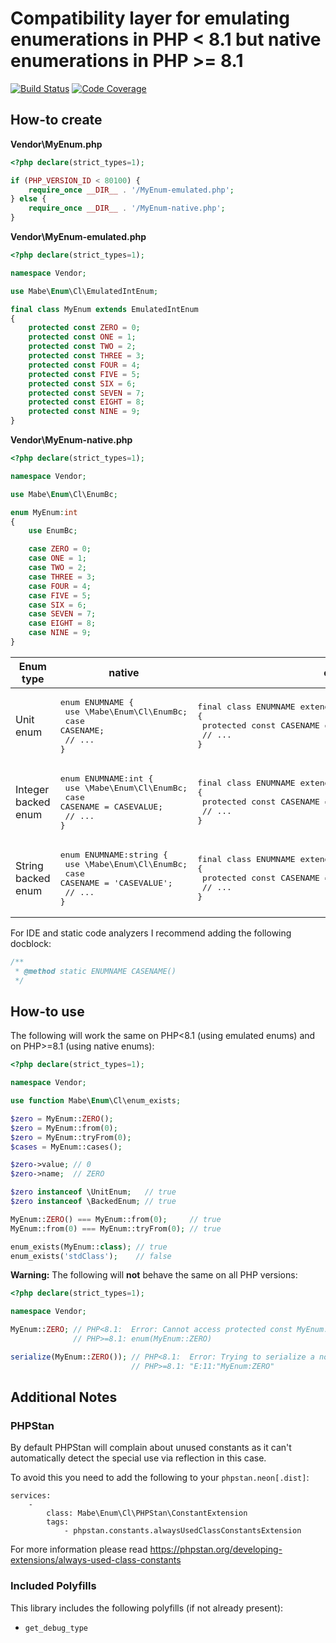 # Compatibility layer for emulating enumerations in PHP \< 8.1 but native enumerations in PHP \>= 8.1

[![Build Status](https://github.com/marc-mabe/php-enum-cl/workflows/Test/badge.svg?branch=main)](https://github.com/marc-mabe/php-enum-cl/actions?query=workflow%3ATest%20branch%3Amain)
[![Code Coverage](https://codecov.io/github/marc-mabe/php-enum-cl/coverage.svg?branch=main)](https://codecov.io/gh/marc-mabe/php-enum-cl/branch/main/)

## How-to create

**Vendor\MyEnum.php**
```php
<?php declare(strict_types=1);

if (PHP_VERSION_ID < 80100) {
    require_once __DIR__ . '/MyEnum-emulated.php';
} else {
    require_once __DIR__ . '/MyEnum-native.php';
}
```

**Vendor\MyEnum-emulated.php**

```php
<?php declare(strict_types=1);

namespace Vendor;

use Mabe\Enum\Cl\EmulatedIntEnum;

final class MyEnum extends EmulatedIntEnum
{
    protected const ZERO = 0;
    protected const ONE = 1;
    protected const TWO = 2;
    protected const THREE = 3;
    protected const FOUR = 4;
    protected const FIVE = 5;
    protected const SIX = 6;
    protected const SEVEN = 7;
    protected const EIGHT = 8;
    protected const NINE = 9;
}
```

**Vendor\MyEnum-native.php**
```php
<?php declare(strict_types=1);

namespace Vendor;

use Mabe\Enum\Cl\EnumBc;

enum MyEnum:int
{
    use EnumBc;

    case ZERO = 0;
    case ONE = 1;
    case TWO = 2;
    case THREE = 3;
    case FOUR = 4;
    case FIVE = 5;
    case SIX = 6;
    case SEVEN = 7;
    case EIGHT = 8;
    case NINE = 9;
}
```

| Enum type           | native                                                                                                                    | emulated                                                                                                                                      |
|---------------------|---------------------------------------------------------------------------------------------------------------------------|-----------------------------------------------------------------------------------------------------------------------------------------------|
| Unit enum           | <pre>enum ENUMNAME {<br>    use \Mabe\Enum\Cl\EnumBc;<br>    case CASENAME;<br>    // ...<br>}</pre>                      | <pre>final class ENUMNAME extends \Mabe\Enum\Cl\EmulatedUnitEnum {<br>    protected const CASENAME = null;<br>    // ...<br>}</pre>             |
| Integer backed enum | <pre>enum ENUMNAME:int {<br>    use \Mabe\Enum\Cl\EnumBc;<br>    case CASENAME = CASEVALUE;<br>    // ...<br>}</pre>      | <pre>final class ENUMNAME extends \Mabe\Enum\Cl\EmulatedIntEnum {<br>    protected const CASENAME = CASEVALUE;<br>    // ...<br>}</pre>         |
| String backed enum  | <pre>enum ENUMNAME:string {<br>    use \Mabe\Enum\Cl\EnumBc;<br>    case CASENAME = 'CASEVALUE';<br>    // ...<br>}</pre> | <pre>final class ENUMNAME extends \Mabe\Enum\Cl\EmulatedStringEnum {<br>    protected const CASENAME = 'CASEVALUE';<br>    // ...<br>}</pre>    |

For IDE and static code analyzers I recommend adding the following docblock:

```php
/**
 * @method static ENUMNAME CASENAME()
 */
```

## How-to use

The following will work the same on PHP<8.1 (using emulated enums)
and on PHP>=8.1 (using native enums):

```php
<?php declare(strict_types=1);

namespace Vendor;

use function Mabe\Enum\Cl\enum_exists;

$zero = MyEnum::ZERO();
$zero = MyEnum::from(0);
$zero = MyEnum::tryFrom(0);
$cases = MyEnum::cases();

$zero->value; // 0
$zero->name;  // ZERO

$zero instanceof \UnitEnum;   // true
$zero instanceof \BackedEnum; // true

MyEnum::ZERO() === MyEnum::from(0);     // true
MyEnum::from(0) === MyEnum::tryFrom(0); // true

enum_exists(MyEnum::class); // true
enum_exists('stdClass');    // false
```

**Warning:** The following will **not** behave the same on all PHP versions:
```php
<?php declare(strict_types=1);

namespace Vendor;

MyEnum::ZERO; // PHP<8.1:  Error: Cannot access protected const MyEnum::ZERO
              // PHP>=8.1: enum(MyEnum::ZERO)

serialize(MyEnum::ZERO()); // PHP<8.1:  Error: Trying to serialize a non serializable emulated enum case of MyEnum
                           // PHP>=8.1: "E:11:"MyEnum:ZERO"
```

## Additional Notes

### PHPStan

By default PHPStan will complain about unused constants
as it can't automatically detect the special use via reflection in this case.

To avoid this you need to add the following to your `phpstan.neon[.dist]`:

```
services:
    -
        class: Mabe\Enum\Cl\PHPStan\ConstantExtension
        tags:
            - phpstan.constants.alwaysUsedClassConstantsExtension
```

For more information please read https://phpstan.org/developing-extensions/always-used-class-constants


### Included Polyfills

This library includes the following polyfills (if not already present):

* `get_debug_type`
